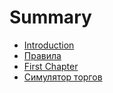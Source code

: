 # Summary

* [Introduction](README.md)
* [Правила](rules.md)
* [First Chapter](chapter1.md)
* [Симулятор торгов](simulyator.md)

